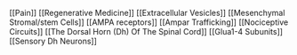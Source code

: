 [[Pain]]
[[Regenerative Medicine]]
[[Extracellular Vesicles]]
[[Mesenchymal Stromal/stem Cells]]
[[AMPA receptors]]
[[Ampar Trafficking]]
[[Nociceptive Circuits]]
[[The Dorsal Horn (Dh) Of The Spinal Cord]]
[[Glua1-4 Subunits]]
[[Sensory Dh Neurons]]

